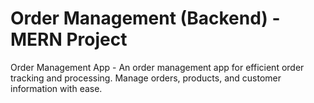 # Order Management (Backend) - MERN Project
Order Management App - An order management app for efficient order tracking and processing. Manage orders, products, and customer information with ease.
